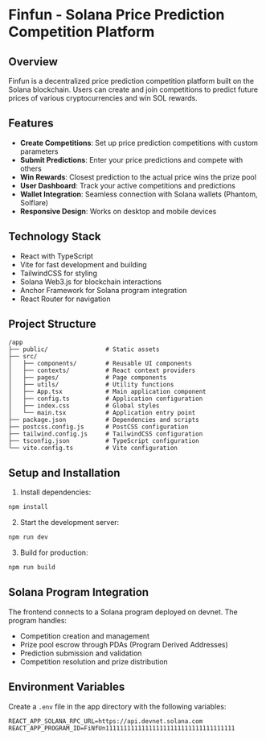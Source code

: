 # Finfun - Solana Price Prediction Competition Platform

## Overview

Finfun is a decentralized price prediction competition platform built on the Solana blockchain. Users can create and join competitions to predict future prices of various cryptocurrencies and win SOL rewards.

## Features

- **Create Competitions**: Set up price prediction competitions with custom parameters
- **Submit Predictions**: Enter your price predictions and compete with others
- **Win Rewards**: Closest prediction to the actual price wins the prize pool
- **User Dashboard**: Track your active competitions and predictions
- **Wallet Integration**: Seamless connection with Solana wallets (Phantom, Solflare)
- **Responsive Design**: Works on desktop and mobile devices

## Technology Stack

- React with TypeScript
- Vite for fast development and building
- TailwindCSS for styling
- Solana Web3.js for blockchain interactions
- Anchor Framework for Solana program integration
- React Router for navigation

## Project Structure

```
/app
├── public/                # Static assets
├── src/
│   ├── components/        # Reusable UI components
│   ├── contexts/          # React context providers
│   ├── pages/             # Page components
│   ├── utils/             # Utility functions
│   ├── App.tsx            # Main application component
│   ├── config.ts          # Application configuration
│   ├── index.css          # Global styles
│   └── main.tsx           # Application entry point
├── package.json           # Dependencies and scripts
├── postcss.config.js      # PostCSS configuration
├── tailwind.config.js     # TailwindCSS configuration
├── tsconfig.json          # TypeScript configuration
└── vite.config.ts         # Vite configuration
```

## Setup and Installation

1. Install dependencies:
```bash
npm install
```

2. Start the development server:
```bash
npm run dev
```

3. Build for production:
```bash
npm run build
```

## Solana Program Integration

The frontend connects to a Solana program deployed on devnet. The program handles:

- Competition creation and management
- Prize pool escrow through PDAs (Program Derived Addresses)
- Prediction submission and validation
- Competition resolution and prize distribution

## Environment Variables

Create a `.env` file in the app directory with the following variables:

```
REACT_APP_SOLANA_RPC_URL=https://api.devnet.solana.com
REACT_APP_PROGRAM_ID=FiNfUn111111111111111111111111111111111111
